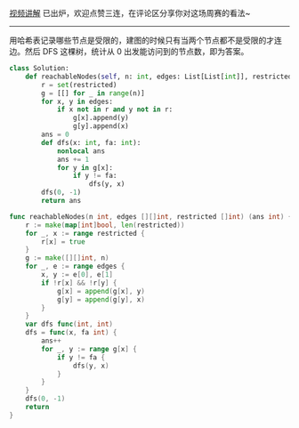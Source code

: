[视频讲解](https://www.bilibili.com/video/BV1CN4y1V7uE) 已出炉，欢迎点赞三连，在评论区分享你对这场周赛的看法~

--- 
 
用哈希表记录哪些节点是受限的，建图的时候只有当两个节点都不是受限的才连边。然后 DFS 这棵树，统计从 $0$ 出发能访问到的节点数，即为答案。

```py [sol1-Python3]
class Solution:
    def reachableNodes(self, n: int, edges: List[List[int]], restricted: List[int]) -> int:
        r = set(restricted)
        g = [[] for _ in range(n)]
        for x, y in edges:
            if x not in r and y not in r:
                g[x].append(y)
                g[y].append(x)
        ans = 0
        def dfs(x: int, fa: int):
            nonlocal ans
            ans += 1
            for y in g[x]:
                if y != fa:
                    dfs(y, x)
        dfs(0, -1)
        return ans
```

```go [sol1-Go]
func reachableNodes(n int, edges [][]int, restricted []int) (ans int) {
	r := make(map[int]bool, len(restricted))
	for _, x := range restricted {
		r[x] = true
	}
	g := make([][]int, n)
	for _, e := range edges {
		x, y := e[0], e[1]
		if !r[x] && !r[y] {
			g[x] = append(g[x], y)
			g[y] = append(g[y], x)
		}
	}
	var dfs func(int, int)
	dfs = func(x, fa int) {
		ans++
		for _, y := range g[x] {
			if y != fa {
				dfs(y, x)
			}
		}
	}
	dfs(0, -1)
	return
}
```
